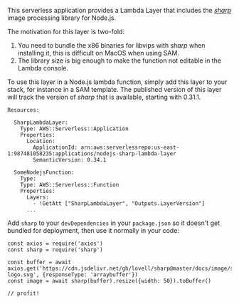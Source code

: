 This serverless application provides a Lambda Layer that includes the [*sharp*](https://sharp.pixelplumbing.com/) image processing library for Node.js.

The motivation for this layer is two-fold:

1. You need to bundle the x86 binaries for libvips with *sharp* when installing it, this is difficult on MacOS when using SAM.
2. The library size is big enough to make the function not editable in the Lambda console.

To use this layer in a Node.js lambda function, simply add this layer to your stack, for instance in a SAM template. The published version of this layer will track the version of *sharp* that is available, starting with 0.31.1.

```
Resources:

  SharpLambdaLayer:
    Type: AWS::Serverless::Application
    Properties:
      Location:
        ApplicationId: arn:aws:serverlessrepo:us-east-1:987481058235:applications/nodejs-sharp-lambda-layer
        SemanticVersion: 0.34.1

  SomeNodejsFunction:
    Type:
    Type: AWS::Serverless::Function
    Properties:
      Layers:
        - !GetAtt ["SharpLambdaLayer", "Outputs.LayerVersion"]
      ...
```

Add `sharp` to your `devDependencies` in your `package.json` so it doesn't get bundled for deployment, then use it normally in your code:

```
const axios = require('axios')
const sharp = require('sharp')

const buffer = await axios.get('https://cdn.jsdelivr.net/gh/lovell/sharp@master/docs/image/sharp-logo.svg', {responseType: 'arraybuffer'})
const image = await sharp(buffer).resize({width: 50}).toBuffer()

// profit!
```
